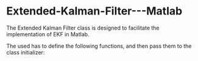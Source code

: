 # Extended-Kalman-Filter---Matlab
The Extended Kalman Filter class is designed to facilitate the implementation of EKF in Matlab.

The used has to define the following functions, and then pass them to the class initializer:
